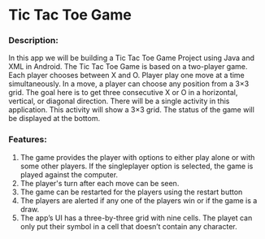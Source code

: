 # Tic Tac Toe Game

### Description:
In this app we will be building a Tic Tac Toe Game Project using Java and XML in
Android. The Tic Tac Toe Game is based on a two-player game. Each player
chooses between X and O. Player play one move at a time simultaneously. In a
move, a player can choose any position from a 3×3 grid.
The goal here is to get three consecutive X or O in a horizontal, vertical, or
diagonal direction. There will be a single activity in this application. This activity
will show a 3×3 grid. The status of the game will be displayed at the bottom.

### Features:
1. The game provides the player with options to either play alone or with some
other players. If the singleplayer option is selected, the game is played against
the computer.
2. The player's turn after each move can be seen.
3. The game can be restarted for the players using the
restart button
4. The players are alerted if any one of the players win or if the game is a draw.
5. The app’s UI has a three-by-three grid with nine cells. The playet can only
put their symbol in a cell that doesn’t contain any character.
